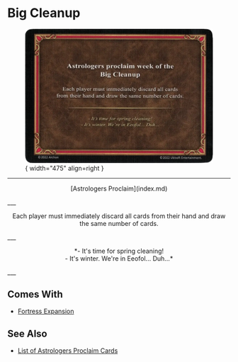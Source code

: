 # Big Cleanup

<figure markdown="span">

![Big Cleanup](../assets/astrologers_proclaim-big_cleanup.webp){ width="475" align=right }

</figure>

___
<p style="text-align: center;" markdown>[Astrologers Proclaim](index.md)</p>
___
<p style="text-align: center;" markdown>Each player must immediately discard all cards from their hand and draw the same number of cards.</p>
___
<p style="text-align: center;" markdown>*- It's time for spring cleaning!<br>- It's winter. We're in Eeofol... Duh...*</p>
___


## Comes With

- [Fortress Expansion](../content/fortress_expansion.md)


## See Also

- [List of Astrologers Proclaim Cards](index.md)
